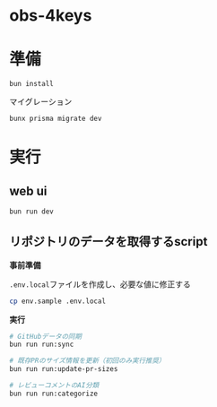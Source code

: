 # obs-4keys

# 準備

```console
bun install
```

マイグレーション

```sh
bunx prisma migrate dev
```

# 実行

## web ui

```sh
bun run dev
```

## リポジトリのデータを取得するscript

**事前準備**

`.env.local`ファイルを作成し、必要な値に修正する

```sh
cp env.sample .env.local
```

**実行**

```sh
# GitHubデータの同期
bun run run:sync

# 既存PRのサイズ情報を更新（初回のみ実行推奨）
bun run run:update-pr-sizes

# レビューコメントのAI分類
bun run run:categorize
```
